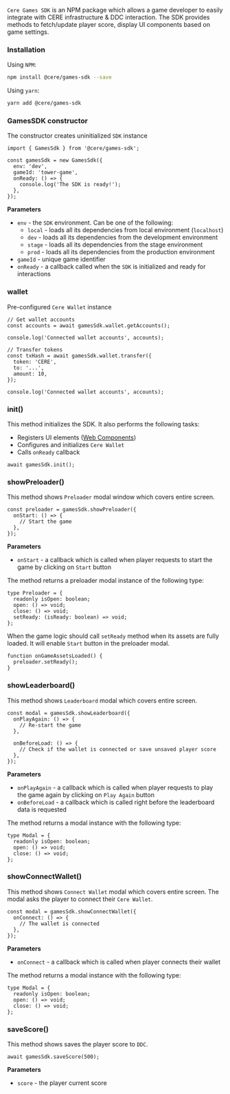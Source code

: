 `Cere Games SDK` is an NPM package which allows a game developer to easily integrate with CERE infrastructure & DDC interaction. The SDK provides methods to fetch/update player score, display UI components based on game settings.

### **Installation**

Using `NPM`:

```bash
npm install @cere/games-sdk --save
```

Using `yarn`:

```bash
yarn add @cere/games-sdk
```

### **GamesSDK constructor**

The constructor creates uninitialized `SDK` instance

```tsx
import { GamesSdk } from '@cere/games-sdk';

const gamesSdk = new GamesSdk({
  env: 'dev',
  gameId: 'tower-game',
  onReady: () => {
    console.log('The SDK is ready!');
  },
});
```

**Parameters**

- `env` - the `SDK` environment. Can be one of the following:
    - `local` - loads all its dependencies from local environment (`localhost`)
    - `dev` - loads all its dependencies from the development environment
    - `stage` - loads all its dependencies from the stage environment
    - `prod` - loads all its dependencies from the production environment
- `gameId` - unique game identifier
- `onReady` - a callback called when the `SDK` is initialized and ready for interactions

### wallet

Pre-configured `Cere Wallet` instance

```tsx
// Get wallet accounts
const accounts = await gamesSdk.wallet.getAccounts();

console.log('Connected wallet accounts', accounts);

// Transfer tokens
const txHash = await gamesSdk.wallet.transfer({
  token: 'CERE',
  to: '...',
  amount: 10,
});

console.log('Connected wallet accounts', accounts);
```

### init()

This method initializes the SDK. It also performs the following tasks:

- Registers UI elements ([Web Components](https://developer.mozilla.org/en-US/docs/Web/Web_Components))
- Configures and initializes `Cere Wallet`
- Calls `onReady` callback

```tsx
await gamesSdk.init();
```

### showPreloader()

This method shows `Preloader` modal window which covers entire screen.

```tsx
const preloader = gamesSdk.showPreloader({
  onStart: () => {
    // Start the game
  },
});
```

**Parameters**

- `onStart` - a callback which is called when player requests to start the game by clicking on `Start` button

The method returns a preloader modal instance of the following type:

```tsx
type Preloader = {
  readonly isOpen: boolean;
  open: () => void;
  close: () => void;
  setReady: (isReady: boolean) => void;
};
```

When the game logic should call `setReady` method when its assets are fully loaded. It will enable `Start` button in the preloader modal.

```tsx
function onGameAssetsLoaded() {
  preloader.setReady();
}
```

### showLeaderboard()

This method shows `Leaderboard` modal which covers entire screen.

```tsx
const modal = gamesSdk.showLeaderboard({
  onPlayAgain: () => {
    // Re-start the game
  },

  onBeforeLoad: () => {
    // Check if the wallet is connected or save unsaved player score
  },
});
```

**Parameters**

- `onPlayAgain` - a callback which is called when player requests to play the game again by clicking on `Play Again` button
- `onBeforeLoad` - a callback which is called right before the leaderboard data is requested

The method returns a modal instance with the following type:

```tsx
type Modal = {
  readonly isOpen: boolean;
  open: () => void;
  close: () => void;
};
```

### showConnectWallet()

This method shows `Connect Wallet` modal which covers entire screen. The modal asks the player to connect their `Cere Wallet`.

```tsx
const modal = gamesSdk.showConnectWallet({
  onConnect: () => {
    // The wallet is connected
  },
});
```

**Parameters**

- `onConnect` - a callback which is called when player connects their wallet

The method returns a modal instance with the following type:

```tsx
type Modal = {
  readonly isOpen: boolean;
  open: () => void;
  close: () => void;
};
```

### saveScore()

This method shows saves the player score to `DDC`.

```tsx
await gamesSdk.saveScore(500);
```

**Parameters**

- `score` - the player current score